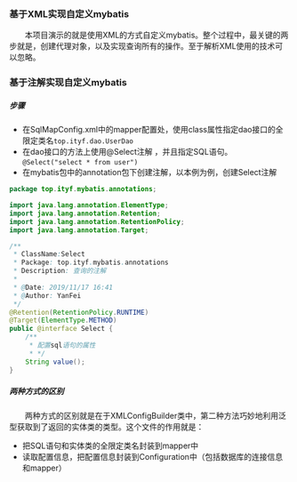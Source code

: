 ### **基于XML实现自定义mybatis**
&emsp;&emsp;本项目演示的就是使用XML的方式自定义mybatis。整个过程中，最关键的两步就是，创建代理对象，以及实现查询所有的操作。至于解析XML使用的技术可以忽略。
### **基于注解实现自定义mybatis**
##### **步骤**
* 在SqlMapConfig.xml中的mapper配置处，使用class属性指定dao接口的全限定类名```top.ityf.dao.UserDao```
* 在dao接口的方法上使用@Select注解 ，并且指定SQL语句。```@Select("select * from user")```
* 在mybatis包中的annotation包下创建注解，以本例为例，创建Select注解

~~~java
package top.ityf.mybatis.annotations;

import java.lang.annotation.ElementType;
import java.lang.annotation.Retention;
import java.lang.annotation.RetentionPolicy;
import java.lang.annotation.Target;

/**
 * ClassName:Select
 * Package: top.ityf.mybatis.annotations
 * Description: 查询的注解
 *
 * @Date: 2019/11/17 16:41
 * @Author: YanFei
 */
@Retention(RetentionPolicy.RUNTIME)
@Target(ElementType.METHOD)
public @interface Select {
    /**
     * 配置sql语句的属性
     * */
    String value();
}
~~~

##### **两种方式的区别**
&emsp;&emsp;两种方式的区别就是在于XMLConfigBuilder类中，第二种方法巧妙地利用泛型获取到了返回的实体类的类型。这个文件的作用就是：
* 把SQL语句和实体类的全限定类名封装到mapper中
* 读取配置信息，把配置信息封装到Configuration中（包括数据库的连接信息和mapper）
